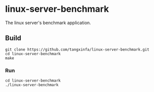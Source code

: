 # linux-server-benchmark

The linux server's benchmark application.

## Build ##

    git clone https://github.com/tangxinfa/linux-server-benchmark.git
    cd linux-server-benchmark
    make

### Run ###

    cd linux-server-benchmark
    ./linux-server-benchmark
